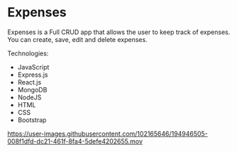 <h1> Expenses </h1>
<p> Expenses is a Full CRUD app that allows the user to keep track of expenses. You can create, save, edit and delete expenses. </p>
Technologies:
<ul>
  <li>JavaScript</li>
  <li>Express.js</li>
  <li>React.js</li>
  <li>MongoDB </li>
  <li>NodeJS </li>
  <li>HTML</li>
  <li>CSS</li>
  <li>Bootstrap</li>
</ul>

https://user-images.githubusercontent.com/102165646/194946505-008f1dfd-dc21-461f-8fa4-5defe4202655.mov
